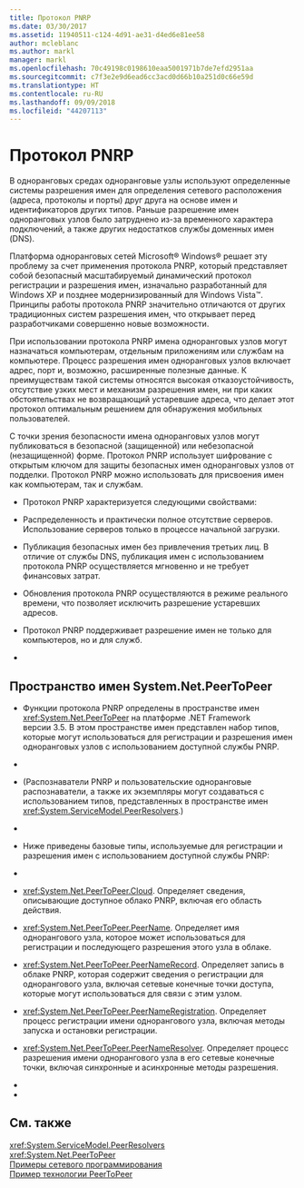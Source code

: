 ```yaml
---
title: Протокол PNRP
ms.date: 03/30/2017
ms.assetid: 11940511-c124-4d91-ae31-d4ed6e81ee58
author: mcleblanc
ms.author: markl
manager: markl
ms.openlocfilehash: 70c49198c0198610eaa5001971b7de7efd2951aa
ms.sourcegitcommit: c7f3e2e9d6ead6cc3acd0d66b10a251d0c66e59d
ms.translationtype: HT
ms.contentlocale: ru-RU
ms.lasthandoff: 09/09/2018
ms.locfileid: "44207113"
---
```

# <a name="peer-name-resolution-protocol"></a>Протокол PNRP
В одноранговых средах одноранговые узлы используют определенные системы разрешения имен для определения сетевого расположения (адреса, протоколы и порты) друг друга на основе имен и идентификаторов других типов. Раньше разрешение имен одноранговых узлов было затруднено из-за временного характера подключений, а также других недостатков службы доменных имен (DNS).  
  
 Платформа одноранговых сетей Microsoft® Windows® решает эту проблему за счет применения протокола PNRP, который представляет собой безопасный масштабируемый динамический протокол регистрации и разрешения имен, изначально разработанный для Windows XP и позднее модернизированный для Windows Vista™. Принципы работы протокола PNRP значительно отличаются от других традиционных систем разрешения имен, что открывает перед разработчиками совершенно новые возможности.  
  
 При использовании протокола PNRP имена одноранговых узлов могут назначаться компьютерам, отдельным приложениям или службам на компьютере. Процесс разрешения имен одноранговых узлов включает адрес, порт и, возможно, расширенные полезные данные. К преимуществам такой системы относятся высокая отказоустойчивость, отсутствие узких мест и механизм разрешения имен, ни при каких обстоятельствах не возвращающий устаревшие адреса, что делает этот протокол оптимальным решением для обнаружения мобильных пользователей.  
  
 С точки зрения безопасности имена одноранговых узлов могут публиковаться в безопасной (защищенной) или небезопасной (незащищенной) форме. Протокол PNRP использует шифрование с открытым ключом для защиты безопасных имен одноранговых узлов от подделки. Протокол PNRP можно использовать для присвоения имен как компьютерам, так и службам.  
  
-   Протокол PNRP характеризуется следующими свойствами:  
  
-   Распределенность и практически полное отсутствие серверов. Использование серверов только в процессе начальной загрузки.  
  
-   Публикация безопасных имен без привлечения третьих лиц. В отличие от службы DNS, публикация имен с использованием протокола PNRP осуществляется мгновенно и не требует финансовых затрат.  
  
-   Обновления протокола PNRP осуществляются в режиме реального времени, что позволяет исключить разрешение устаревших адресов.  
  
-   Протокол PNRP поддерживает разрешение имен не только для компьютеров, но и для служб.  
  
-  
  
## <a name="the-systemnetpeertopeer-namespace"></a>Пространство имен System.Net.PeerToPeer  
  
-   Функции протокола PNRP определены в пространстве имен <xref:System.Net.PeerToPeer> на платформе .NET Framework версии 3.5. В этом пространстве имен представлен набор типов, которые могут использоваться для регистрации и разрешения имен одноранговых узлов с использованием доступной службы PNRP.  
  
-  
  
-   (Распознаватели PNRP и пользовательские одноранговые распознаватели, а также их экземпляры могут создаваться с использованием типов, представленных в пространстве имен <xref:System.ServiceModel.PeerResolvers>.)  
  
-  
  
-   Ниже приведены базовые типы, используемые для регистрации и разрешения имен с использованием доступной службы PNRP:  
  
-  
  
-   <xref:System.Net.PeerToPeer.Cloud>. Определяет сведения, описывающие доступное облако PNRP, включая его область действия.  
  
-   <xref:System.Net.PeerToPeer.PeerName>. Определяет имя однорангового узла, которое может использоваться для регистрации и последующего разрешения этого узла в облаке.  
  
-   <xref:System.Net.PeerToPeer.PeerNameRecord>. Определяет запись в облаке PNRP, которая содержит сведения о регистрации для однорангового узла, включая сетевые конечные точки доступа, которые могут использоваться для связи с этим узлом.  
  
-   <xref:System.Net.PeerToPeer.PeerNameRegistration>. Определяет процесс регистрации имени однорангового узла, включая методы запуска и остановки регистрации.  
  
-   <xref:System.Net.PeerToPeer.PeerNameResolver>. Определяет процесс разрешения имени однорангового узла в его сетевые конечные точки, включая синхронные и асинхронные методы разрешения.  
  
-  
  
-  
  
## <a name="see-also"></a>См. также  
 <xref:System.ServiceModel.PeerResolvers>  
 <xref:System.Net.PeerToPeer>  
 [Примеры сетевого программирования](../../../docs/framework/network-programming/network-programming-samples.md)  
 [Пример технологии PeerToPeer](https://go.microsoft.com/fwlink/?LinkID=179571)
